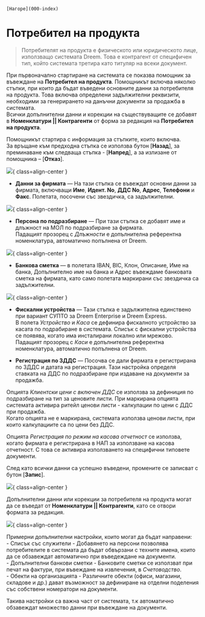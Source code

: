 ```{only} html
[Нагоре](000-index)
```
 
# Потребител на продукта

> Потребителят на продукта е физическото или юридическото лице, използващо системата Dreem. Това е контрагент от специфичен тип, който системата третира като титуляр на всеки документ.  

При първоначално стартиране на системата се показва помощник за въвеждане на **Потребител на продукта**. Помощникът включва няколко стъпки, при които да бъдат въведени основните данни за потребителя на продукта. Това включва определени задължителни реквизити, необходими за генерирането на данъчни документи за продажба в системата.  
Всички допълнителни данни и корекции на съществуващите се добавят в **Номенклатури || Контрагенти** от форма за редакция на **Потребител на продукта**.  

Помощникът стартира с информация за стъпките, които включва.  
За връщане към предходна стъпка се използва бутон [**Назад**], за преминаване към следваща стъпка - [**Напред**], а за излизане от помощника – [**Отказ**].  

![](901-product-owner1.png){ class=align-center }

- **Данни за фирмата** — На тази стъпка се въвеждат основни данни за фирмата, включващи **Име**, **Идент. No**, **ДДС No**, **Адрес**, **Телефони** и **Факс**. Полетата, посочени със звездичка, са задължителни.   

![](901-product-owner2.png){ class=align-center }

- **Персона по подразбиране** — При тази стъпка се добавят име и длъжност на МОЛ по подразбиране за фирмата.  
Падащият прозорец с *Длъжности* е допълнителна референтна номенклатура, автоматично попълнена от Dreem.  

![](901-product-owner3.png){ class=align-center }

- **Банкова сметка** — в полетата IBAN, BIC, Клон, Описание, Име на банка, Допълнително име на банка и Адрес въвеждаме банковата сметка на фирмата, като само полетата маркирани със звездичка са задължителни.  

![](901-product-owner4.png){ class=align-center }

- **Фискални устройства** — Тази стъпка е задължителна единствено при вариант СУПТО за Dreem Enterprise и Dreem Express.  
В полета *Устройство* и *Каса* се дефинира фискалното устройство за касата по подрабиране в системата. Списък с фискални устройства се появява, когато има инсталирани локално или мрежово.  
Падащият прозорец с *Каси* е допълнителна референтна номенклатура, автоматично попълнена от Dreem.    

- **Регистрация по ЗДДС** — Посочва се дали фирмата е регистрирана по ЗДДС и датата на регистрация. Тази настройка определя ставката на ДДС по подразбиране при издаване на документи за продажба.  

Опцията *Клиентски цени с включен ДДС* се използва за дефиниция по подразбиране на тип за ценовите листи. При маркирана опцията системата активира ритейл ценови листи - калкулации по цени с ДДС при продажба.  
Когато опцията не е маркирана, системата използва ценови листи, при които калкулациите са по цени без ДДС.  

Опцията *Регистрация по режим на касова отчетност* се използва, когато фирмата е регистрирана в НАП за използване на касова отчетност. С това се активира използването на специфични типовете документи.  

След като всички данни са успешно въведени, промените се записват с бутон [**Запис**].  

![](901-product-owner5.png){ class=align-center }

Допълнителни данни или корекции за потребителя на продукта могат да се въведат от **Номенклатури || Контрагенти**, като се отвори формата за редакция.  

![](901-product-owner6.png){ class=align-center }

Примерни допълнителни настройки, които могат да бъдат направени:  
    - Списък със служители - Добавянето на персони позволява потребителите в системата да бъдат обвързани с техните имена, които да се обзавеждат автоматично при въведеждане на документи.    
    - Допълнителни банкови сметки - Банковите сметки се използват при печат на фактури, при въвеждане на извлечения, в *Счетоводство*.  
    - Обекти на организацията - Различните обекти (офиси, магазини, складове и др.) дават възможност за дефиниране на отделни поделения със собствени номератори на документи.    
    
Такива настройки са важна част от системата, т.к автоматично обзавеждат множество данни при въвеждане на документи.  

